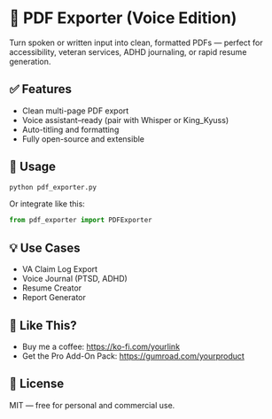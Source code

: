 
# 📝 PDF Exporter (Voice Edition)

Turn spoken or written input into clean, formatted PDFs — perfect for accessibility, veteran services, ADHD journaling, or rapid resume generation.

## ✅ Features
- Clean multi-page PDF export
- Voice assistant–ready (pair with Whisper or King_Kyuss)
- Auto-titling and formatting
- Fully open-source and extensible

## 🚀 Usage

```bash
python pdf_exporter.py
```

Or integrate like this:

```python
from pdf_exporter import PDFExporter
```

## 💡 Use Cases
- VA Claim Log Export
- Voice Journal (PTSD, ADHD)
- Resume Creator
- Report Generator

## 💸 Like This?
- Buy me a coffee: https://ko-fi.com/yourlink
- Get the Pro Add-On Pack: https://gumroad.com/yourproduct

## 📜 License
MIT — free for personal and commercial use.
